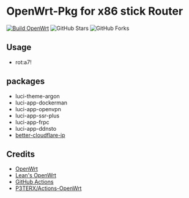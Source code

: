 # OpenWrt-Pkg for x86 stick Router

[![Build OpenWrt](https://github.com/0xHO/openwrt-pkg/actions/workflows/build-openwrt.yml/badge.svg?branch=main)](https://github.com/0xHO/openwrt-pkg/actions)
![GitHub Stars](https://img.shields.io/github/stars/0xHO/openwrt-pkg.svg?style=flat-square&label=Stars&logo=github)
![GitHub Forks](https://img.shields.io/github/forks/0xHO/openwrt-pkg.svg?style=flat-square&label=Forks&logo=github)


## Usage

- rot:a7!

## packages

- luci-theme-argon
- luci-app-dockerman
- luci-app-openvpn
- luci-app-ssr-plus
- luci-app-frpc
- luci-app-ddnsto
- [better-cloudflare-ip](https://github.com/badafans/better-cloudflare-ip/tree/master/shell)

## Credits

- [OpenWrt](https://github.com/openwrt/openwrt)
- [Lean's OpenWrt](https://github.com/coolsnowwolf/lede)
- [GitHub Actions](https://github.com/features/actions)
- [P3TERX/Actions-OpenWrt](https://github.com/P3TERX/Actions-OpenWrt)